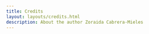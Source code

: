 ```yaml
---
title: Credits
layout: layouts/credits.html
description: About the author Zoraida Cabrera-Mieles
---
```



    


